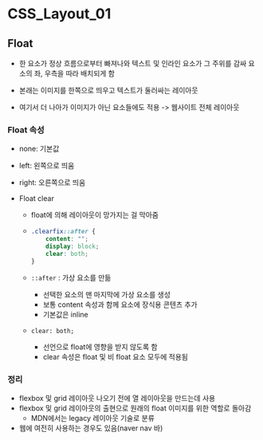 # CSS_Layout_01

## Float

- 한 요소가 정상 흐름으로부터 빠져나와 텍스트 및 인라인 요소가 그 주위를 감싸 요소의 좌, 우측을 따라 배치되게 함

- 본래는 이미지를 한쪽으로 띄우고 텍스트가 둘러싸는 레이아웃

- 여기서 더 나아가 이미지가 아닌 요소들에도 적용 -> 웹사이트 전체 레이아웃


### Float 속성

- none: 기본값
- left: 왼쪽으로 띄움
- right: 오른쪽으로 띄움

- Float clear

  - float에 의해 레이아웃이 망가지는 걸 막아줌

  - ```css
    .clearfix::after {
        content: "";
        display: block;
        clear: both;
    }
    ```

  - `::after`  : 가상 요소를 만듦

    -  선택한 요소의 맨 마지막에 가상 요소를 생성
    -  보통 content 속성과 함께 요소에 장식용 콘텐츠 추가
    -  기본값은 inline

  - `clear: both;`

    - 선언으로 float에 영향을 받지 않도록 함
    - clear 속성은 float 및 비 float 요소 모두에 적용됨


### 정리

- flexbox 및 grid 레이아웃 나오기 전에 열 레이아웃을 만드는데 사용
- flexbox 및 grid 레이아웃의 출현으로 원래의 float 이미지를 위한 역할로 돌아감
  - MDN에서는 legacy 레이아웃 기술로 분류
- 웹에 여전히 사용하는 경우도 있음(naver nav 바)